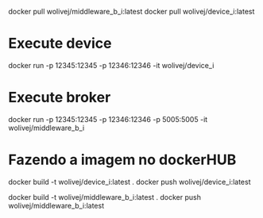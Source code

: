 docker pull wolivej/middleware_b_i:latest
docker pull wolivej/device_i:latest


# Execute device
docker run -p 12345:12345 -p 12346:12346 -it wolivej/device_i
# Execute broker
docker run -p 12345:12345 -p 12346:12346 -p 5005:5005 -it wolivej/middleware_b_i


# Fazendo a imagem no dockerHUB
docker build -t wolivej/device_i:latest .
docker push wolivej/device_i:latest


docker build -t wolivej/middleware_b_i:latest .
docker push wolivej/middleware_b_i:latest